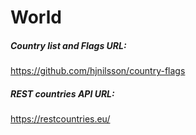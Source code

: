 # World


##### Country list and Flags URL:
https://github.com/hjnilsson/country-flags

##### REST countries API URL:
https://restcountries.eu/
